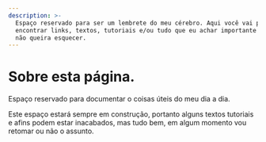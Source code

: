 ```yaml
---
description: >-
  Espaço reservado para ser um lembrete do meu cérebro. Aqui você vai poder
  encontrar links, textos, tutoriais e/ou tudo que eu achar importante e que eu
  não queira esquecer.
---
```


# Sobre esta página.

Espaço reservado para documentar o coisas úteis do meu dia a dia.

Este espaço estará sempre em construção, portanto alguns textos tutoriais e afins podem estar inacabados, mas tudo bem, em algum momento vou retomar ou não o assunto.





